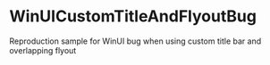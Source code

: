 # WinUICustomTitleAndFlyoutBug
Reproduction sample for WinUI bug when using custom title bar and overlapping flyout
